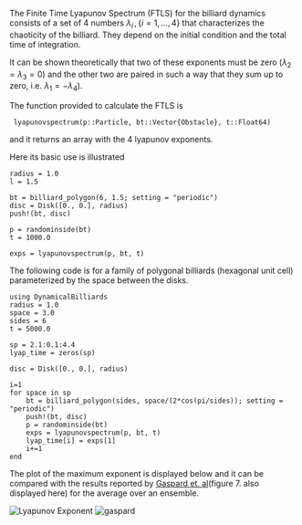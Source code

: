 The Finite Time Lyapunov Spectrum (FTLS) for the billiard dynamics consists of a set of 4 numbers $\lambda_i \, , \{ i = 1, ...,4 \}$ that characterizes the chaoticity of the billiard. They depend on the initial condition and the total time of integration.

It can be shown theoretically that two of these exponents must be zero ($\lambda_2 = \lambda_3 = 0$) and the other two are paired in such a way that they sum up to zero, i.e. $\lambda_1 =  -\lambda_4$).

The function provided to calculate the FTLS is
```
 lyapunovspectrum(p::Particle, bt::Vector{Obstacle}, t::Float64)
```
and it returns an array with the 4 lyapunov exponents.

Here its basic use is illustrated
```
radius = 1.0
l = 1.5

bt = billiard_polygon(6, 1.5; setting = "periodic")
disc = Disk([0., 0.], radius)
push!(bt, disc)

p = randominside(bt)
t = 1000.0

exps = lyapunovspectrum(p, bt, t)
```

The following code is for a family of polygonal billiards (hexagonal unit cell) parameterized by the space between the disks.

```
using DynamicalBilliards
radius = 1.0
space = 3.0
sides = 6
t = 5000.0

sp = 2.1:0.1:4.4
lyap_time = zeros(sp)

disc = Disk([0., 0.], radius)

i=1
for space in sp
	bt = billiard_polygon(sides, space/(2*cos(pi/sides)); setting = "periodic")
	push!(bt, disc)
    p = randominside(bt)
    exps = lyapunovspectrum(p, bt, t)
    lyap_time[i] = exps[1]
    i+=1
end

```

The plot of the maximum exponent is displayed below and it can be compared with the results reported by [Gaspard et. al](https://journals.aps.org/pre/abstract/10.1103/PhysRevE.51.5332)(figure 7. also displayed here) for the average over an ensemble.

![Lyapunov Exponent](lyap.png)
![gaspard](gaspard.png)



